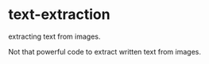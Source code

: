 # text-extraction
extracting text from images.


Not that powerful code to extract written text from images.
